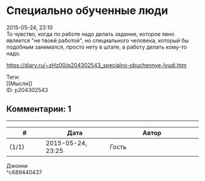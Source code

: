 Специально обученные люди
=========================

  
2015-05-24, 23:10  
 То чувство, когда по работе надо делать задание, которое явно является "не твоей работой", но специального человека, который бы подобным занимался, просто нету в штате, а работу делать кому-то надо.   
  
<https://diary.ru/~zHz00/p204302543_specialno-obuchennye-lyudi.htm>  
  
Теги:  
[[Мысли]]  
ID: p204302543  


Комментарии: 1
--------------

  


---



|         #         |              Дата              |                     Автор                     |           ID           |
| --- | --- | --- | --- |
| (1/1) | 2015-05-24, 23:25 | Гость | c689440437 |

  
 Джонни   
 ^c689440437